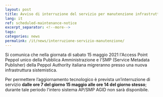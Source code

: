 ```yaml
---
layout: post
title: Avviso di interruzione del servizio per manutenzione infrastruttura tecnologica
lang: it
ref: scheduled-maintenance-notice
excerpt_separator: <!--more-->
tags:
categories: news
permalink: /it/news/interruzione-servizio-manutenzione/
---
```


Si comunica che nella giornata di sabato 15 maggio 2021 l'Access Point Peppol
unico della Pubblica Amministrazione e l'SMP (Service Metadata Publisher) della
Peppol Authority italiana migreranno presso una nuova infrastruttura
sistemistica.

Per permettere l’aggiornamento tecnologico è prevista un’interruzione di
servizio **dalle ore 7 del giorno 15 maggio alle ore 14 del giorno stesso**;
durante tale periodo l'intero sistema AP/SMP AGID non sarà disponibile.
